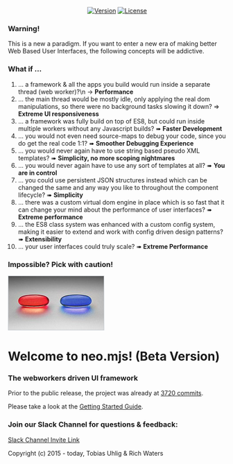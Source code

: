 <p align="center">
  <a href="https://www.npmjs.com/package/neo.mjs"><img src="https://img.shields.io/npm/v/neo.mjs.svg" alt="Version"></a>
  <a href="https://www.npmjs.com/package/neo.mjs"><img src="https://img.shields.io/npm/l/neo.mjs.svg" alt="License"></a>
</p>

### Warning!
This is a new a paradigm. If you want to enter a new era of making better Web Based User Interfaces,
the following concepts will be addictive.

### What if ...
1.  ... a framework & all the apps you build would run inside a separate thread (web worker)?\n
→ **Performance**
2.  ... the main thread would be mostly idle, only applying the real dom manipulations,
so there were no background tasks slowing it down?
⇒ **Extreme UI responsiveness**
3.  ... a framework was fully build on top of ES8, but could run inside multiple workers without any Javascript builds?
➠ **Faster Development**
4.  ... you would not even need source-maps to debug your code, since you do get the real code 1:1?
➠ **Smoother Debugging Experience**
5.  ... you would never again have to use string based pseudo XML templates?
➠ **Simplicity, no more scoping nightmares**
6.  ... you would never again have to use any sort of templates at all?
➠ **You are in control**
7.  ... you could use persistent JSON structures instead which can be changed the same and any way you like to
throughout the component lifecycle?
➠ **Simplicity**
8.  ... there was a custom virtual dom engine in place which is so fast that it can change your mind about 
the performance of user interfaces?
➠ **Extreme performance**
9.  ... the ES8 class system was enhanced with a custom config system, making it easier to extend and work with config
driven design patterns?
➠ **Extensibility**
10.  ... your user interfaces could truly scale?
➠ **Extreme Performance**

### Impossible? Pick with caution!
<img alt="neo.mjs commit history" src="./.github/images/redorbluepill.png">

# Welcome to neo.mjs! (Beta Version)
### The webworkers driven UI framework

Prior to the public release, the project was already at <a href=".github/NEOMJS_HISTORY.md">3720 commits</a>.

Please take a look at the <a href=".github/GETTING_STARTED.md">Getting Started Guide</a>.

### Join our Slack Channel for questions & feedback:

<a href="https://join.slack.com/t/neotericjs/shared_invite/enQtNDk2NjEwMTIxODQ2LWRjNGQ3ZTMzODRmZGM2NDM2NzZmZTMzZmE2YjEwNDM4NDhjZDllNWY2ZDkwOWQ5N2JmZWViYjYzZTg5YjdiMDc">Slack Channel Invite Link</a>

Copyright (c) 2015 - today, Tobias Uhlig & Rich Waters